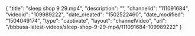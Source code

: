 {
    "title": "sleep shop 9 29.mp4",
    "description": "",
    "channelid": "111091684",
    "videoid": "109989222",
    "date_created": "1502522460",
    "date_modified": "1504049174",
    "type": "captivate",
    "layout": "channelVideo",
    "url": "\/bbbusa-latest-videos\/sleep-shop-9-29-mp4\/111091684-109989222"
}